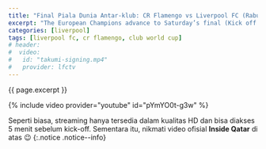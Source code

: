 ```yaml
---
title: "Final Piala Dunia Antar-klub: CR Flamengo vs Liverpool FC (Rabu dini hari)"
excerpt: "The European Champions advance to Saturday’s final (Kick off tanggal 22 Desember 2019 pukul 00:30 WIB) against Flamengo, who rallied to defeat Saudi side Al-Hilal earlier in first semi-final."
categories: [liverpool]
tags: [liverpool fc, cr flamengo, club world cup]
# header:
#  video:
#   id: "takumi-signing.mp4"
#   provider: lfctv
---
```

{{ page.excerpt }}

{% include video provider="youtube" id="pYmYO0t-g3w" %}

Seperti biasa, streaming hanya tersedia dalam kualitas HD dan bisa diakses 5 menit sebelum kick-off. Sementara itu, nikmati video ofisial **Inside Qatar** di atas 😉
{:.notice .notice--info}
